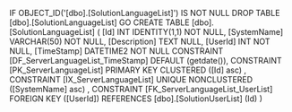 ﻿
 IF OBJECT_ID('[dbo].[SolutionLanguageList]') IS NOT NULL 
 DROP TABLE [dbo].[SolutionLanguageList] 
 GO
 CREATE TABLE [dbo].[SolutionLanguageList] ( 
 [Id]           INT              IDENTITY(1,1)          NOT NULL,
 [SystemName]   VARCHAR(50)                             NOT NULL,
 [Description]  TEXT                                        NULL,
 [UserId]       INT                                     NOT NULL,
 [TimeStamp]    DATETIME2                               NOT NULL  CONSTRAINT [DF_ServerLanguageList_TimeStamp] DEFAULT (getdate()),
 CONSTRAINT   [PK_ServerLanguageList]  PRIMARY KEY CLUSTERED    ([Id] asc) ,
 CONSTRAINT   [IX_ServerLanguageList]  UNIQUE      NONCLUSTERED ([SystemName] asc) ,
 CONSTRAINT [FK_ServerLanguageList_UserList] FOREIGN KEY ([UserId]) REFERENCES [dbo].[SolutionUserList] (Id) )
 
 